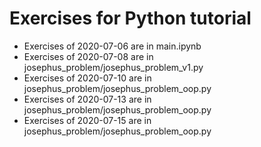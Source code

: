 # Exercises for Python tutorial
+ Exercises of 2020-07-06 are in main.ipynb
+ Exercises of 2020-07-08 are in josephus_problem/josephus_problem_v1.py
+ Exercises of 2020-07-10 are in josephus_problem/josephus_problem_oop.py
+ Exercises of 2020-07-13 are in josephus_problem/josephus_problem_oop.py
+ Exercises of 2020-07-15 are in josephus_problem/josephus_problem_oop.py